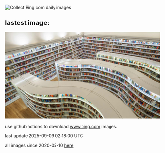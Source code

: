 ![Collect Bing.com daily images](https://github.com/counter2015/bing-daily-images/workflows/Collect%20Bing.com%20daily%20images/badge.svg)
## lastest image:
![](images/img.jpg)

use github actions to download www.bing.com images.

last update:2025-09-09 02:18:00 UTC

all images since 2020-05-10 [here](https://github.com/counter2015/bing-daily-images/tree/master/images) 
